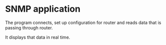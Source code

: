 # SNMP application

The program connects, set up configuration for router and 
reads data that is passing through router.

It displays that data in real time.